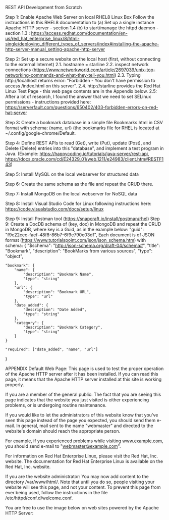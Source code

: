 REST API Development from Scratch

Step 1: Enable Apache Web Server on local RHEL8 Linux Box
Follow the instructions in this RHEL8 documentation to (a) Set up a single instance Apache HTTP server - section 1.4 (b) to start/manage the httpd daemon - section 1.3 : https://access.redhat.com/documentation/en-us/red_hat_enterprise_linux/8/html-single/deploying_different_types_of_servers/index#installing-the-apache-http-server-manual_setting-apache-http-server

Step 2: Set up a secure website on the local host (first, without connecting to the external Internet)
2.1. hostname = starline
2.2. inspect network connections (https://www.networkworld.com/article/2697039/unix-top-networking-commands-and-what-they-tell-you.html)
2.3. Typing http://localhost returns error: "Forbidden - You don't have permission to access /index.html on this server".
2.4. http://starline provides the Red Hat Linux Test Page - this web page contents are in the Appendix below.
2.5: After a lot of research, I found the answer that we need to set SELinux permissions - instructions provided here: https://serverfault.com/questions/650402/403-forbidden-errors-on-red-hat-server 

Step 3: Create a bookmark database in a simple file Bookmarks.html in CSV format with schema: (name, url) (the bookmarks file for RHEL is located at ~/.config/google-chrome/Default.

Step 4: Define REST APIs to read (Get), write (Put), update (Post), and Delete (Delete) entries into this "database", and implement a test program in Java. (Example: https://happycoding.io/tutorials/java-server/rest-api, https://docs.oracle.com/cd/E24329_01/web.1211/e24983/client.htm#RESTF143)

Step 5: Install MySQL on the local webserver for structured data

Step 6: Create the same schema as the file and repeat the CRUD there.

Step 7: Install MongoDB on the local webserver for NoSQL data 

Step 8: Install Visual Studio Code for Linux following instructions here: https://code.visualstudio.com/docs/setup/linux

Step 9: Install Postman tool (https://snapcraft.io/install/postman/rhel)
Step 9: Create a DocDB schema of (key, doc) in MongoDB and repeat the CRUD in MongoDB, where key is a Guid, as in the example below:
"guid": "f9e22cec-faef-48f8-86b7-6f9e790e03df",
Each document is of JSON format (https://www.tutorialspoint.com/json/json_schema.htm) with schema:
{
   "$schema": "http://json-schema.org/draft-04/schema#",
   "title": "Bookmark",
   "description": "BookMarks from various sources",
   "type": "object",

    "bookmark": {
        "name": {
            "description": "Bookmark Name",
            "type": "string"
        },
        "url": {
            "description": "Bookmark URL",
            "type": "url"
        },
        "date_added": {
            "description": "Date Added",
            "type": "string"
        },
        "category": {
            "description": "Bookmark Category",
            "type": "string"
        }
    }

    "required": ["date_added", "name", "url"]
}


APPENDIX
Default Web Page:
This page is used to test the proper operation of the Apache HTTP server after it has been installed. If you can read this page, it means that the Apache HTTP server installed at this site is working properly.

If you are a member of the general public:
The fact that you are seeing this page indicates that the website you just visited is either experiencing problems, or is undergoing routine maintenance.

If you would like to let the administrators of this website know that you've seen this page instead of the page you expected, you should send them e-mail. In general, mail sent to the name "webmaster" and directed to the website's domain should reach the appropriate person.

For example, if you experienced problems while visiting www.example.com, you should send e-mail to "webmaster@example.com".

For information on Red Hat Enterprise Linux, please visit the Red Hat, Inc. website. The documentation for Red Hat Enterprise Linux is available on the Red Hat, Inc. website.

If you are the website administrator:
You may now add content to the directory /var/www/html/. Note that until you do so, people visiting your website will see this page, and not your content. To prevent this page from ever being used, follow the instructions in the file /etc/httpd/conf.d/welcome.conf.

You are free to use the image below on web sites powered by the Apache HTTP Server:
